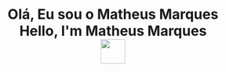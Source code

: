 <h1 align="center">
  Olá, Eu sou o Matheus Marques<br>Hello, I'm Matheus Marques<br>
  <img src="https://giphy.com/gifs/xbox-Lkm741gU0hacwbAupL" width="50">
</h1>
